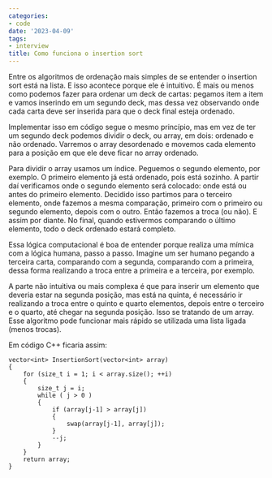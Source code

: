 ```yaml
---
categories:
- code
date: '2023-04-09'
tags:
- interview
title: Como funciona o insertion sort
---
```


Entre os algoritmos de ordenação mais simples de se entender o insertion sort está na lista. E isso acontece porque ele é intuitivo. É mais ou menos como podemos fazer para ordenar um deck de cartas: pegamos item a item e vamos inserindo em um segundo deck, mas dessa vez observando onde cada carta deve ser inserida para que o deck final esteja ordenado.

Implementar isso em código segue o mesmo princípio, mas em vez de ter um segundo deck podemos dividir o deck, ou array, em dois: ordenado e não ordenado. Varremos o array desordenado e movemos cada elemento para a posição em que ele deve ficar no array ordenado.

Para dividir o array usamos um índice. Peguemos o segundo elemento, por exemplo. O primeiro elemento já está ordenado, pois está sozinho. A partir daí verificamos onde o segundo elemento será colocado: onde está ou antes do primeiro elemento. Decidido isso partimos para o terceiro elemento, onde fazemos a mesma comparação, primeiro com o primeiro ou segundo elemento, depois com o outro. Então fazemos a troca (ou não). E assim por diante. No final, quando estivermos comparando o último elemento, todo o deck ordenado estará completo.

Essa lógica computacional é boa de entender porque realiza uma mímica com a lógica humana, passo a passo. Imagine um ser humano pegando a terceira carta, comparando com a segunda, comparando com a primeira, dessa forma realizando a troca entre a primeira e a terceira, por exemplo.

A parte não intuitiva ou mais complexa é que para inserir um elemento que deveria estar na segunda posição, mas está na quinta, é necessário ir realizando a troca entre o quinto e quarto elementos, depois entre o terceiro e o quarto, até chegar na segunda posição. Isso se tratando de um array. Esse algoritmo pode funcionar mais rápido se utilizada uma lista ligada (menos trocas).

Em código C++ ficaria assim:

```
vector<int> InsertionSort(vector<int> array)
{
    for (size_t i = 1; i < array.size(); ++i)
    {
        size_t j = i;
        while ( j > 0 )
        {
            if (array[j-1] > array[j])
            {
                swap(array[j-1], array[j]);
            }
            --j;
        }
    }
    return array;
}
```

